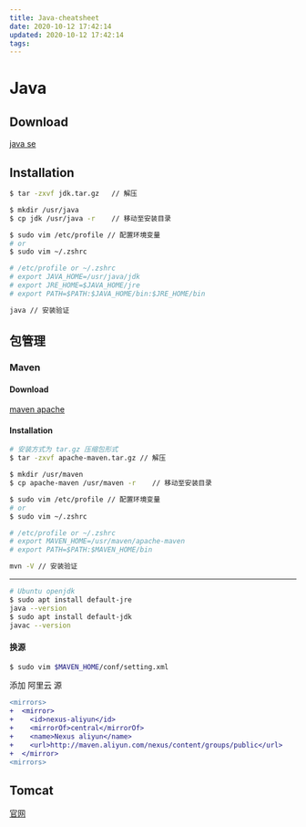 ```yaml
---
title: Java-cheatsheet
date: 2020-10-12 17:42:14
updated: 2020-10-12 17:42:14
tags:
---
```

# Java

## Download

[java se](https://www.oracle.com/java/technologies/javase-downloads.html)

## Installation

```bash
$ tar -zxvf jdk.tar.gz   // 解压

$ mkdir /usr/java
$ cp jdk /usr/java -r    // 移动至安装目录

$ sudo vim /etc/profile // 配置环境变量
# or
$ sudo vim ~/.zshrc

# /etc/profile or ~/.zshrc
# export JAVA_HOME=/usr/java/jdk
# export JRE_HOME=$JAVA_HOME/jre
# export PATH=$PATH:$JAVA_HOME/bin:$JRE_HOME/bin

java // 安装验证
```

## 包管理

### Maven

#### Download

[maven apache](https://maven.apache.org/download.cgi)

#### Installation

```bash
# 安装方式为 tar.gz 压缩包形式
$ tar -zxvf apache-maven.tar.gz // 解压

$ mkdir /usr/maven
$ cp apache-maven /usr/maven -r    // 移动至安装目录

$ sudo vim /etc/profile // 配置环境变量
# or
$ sudo vim ~/.zshrc

# /etc/profile or ~/.zshrc
# export MAVEN_HOME=/usr/maven/apache-maven
# export PATH=$PATH:$MAVEN_HOME/bin

mvn -V // 安装验证
```

---

```bash
# Ubuntu openjdk
$ sudo apt install default-jre
java --version
$ sudo apt install default-jdk
javac --version
```

#### 换源

```bash
$ sudo vim $MAVEN_HOME/conf/setting.xml
```

添加 阿里云 源

```diff
<mirrors>
+  <mirror>
+    <id>nexus-aliyun</id>
+    <mirrorOf>central</mirrorOf>
+    <name>Nexus aliyun</name>
+    <url>http://maven.aliyun.com/nexus/content/groups/public</url>
+  </mirror>
<mirrors>
```

## Tomcat

[官网](https://tomcat.apache.org/)

